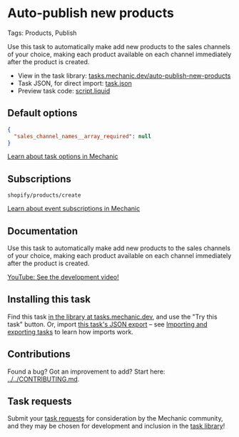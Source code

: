 # Auto-publish new products

Tags: Products, Publish

Use this task to automatically make add new products to the sales channels of your choice, making each product available on each channel immediately after the product is created.

* View in the task library: [tasks.mechanic.dev/auto-publish-new-products](https://tasks.mechanic.dev/auto-publish-new-products)
* Task JSON, for direct import: [task.json](../../tasks/auto-publish-new-products.json)
* Preview task code: [script.liquid](./script.liquid)

## Default options

```json
{
  "sales_channel_names__array_required": null
}
```

[Learn about task options in Mechanic](https://learn.mechanic.dev/core/tasks/options)

## Subscriptions

```liquid
shopify/products/create
```

[Learn about event subscriptions in Mechanic](https://learn.mechanic.dev/core/tasks/subscriptions)

## Documentation

Use this task to automatically make add new products to the sales channels of your choice, making each product available on each channel immediately after the product is created.

[YouTube: See the development video!](https://youtu.be/yCV17WpS1Kg)

## Installing this task

Find this task [in the library at tasks.mechanic.dev](https://tasks.mechanic.dev/auto-publish-new-products), and use the "Try this task" button. Or, import [this task's JSON export](../../tasks/auto-publish-new-products.json) – see [Importing and exporting tasks](https://learn.mechanic.dev/core/tasks/import-and-export) to learn how imports work.

## Contributions

Found a bug? Got an improvement to add? Start here: [../../CONTRIBUTING.md](../../CONTRIBUTING.md).

## Task requests

Submit your [task requests](https://mechanic.canny.io/task-requests) for consideration by the Mechanic community, and they may be chosen for development and inclusion in the [task library](https://tasks.mechanic.dev/)!
